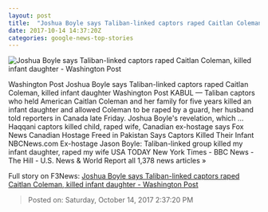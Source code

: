 ```yaml
---
layout: post
title:  "Joshua Boyle says Taliban-linked captors raped Caitlan Coleman, killed infant daughter - Washington Post"
date: 2017-10-14 14:37:20Z
categories: google-news-top-stories
---
```


![Joshua Boyle says Taliban-linked captors raped Caitlan Coleman, killed infant daughter - Washington Post](https://img.washingtonpost.com/rf/image_1484w/2010-2019/WashingtonPost/2017/10/14/Foreign/Images/Afghanistan_Couple_Rescued_02855-66047.jpg?t=20170517)

Washington Post Joshua Boyle says Taliban-linked captors raped Caitlan Coleman, killed infant daughter Washington Post KABUL — Taliban captors who held American Caitlan Coleman and her family for five years killed an infant daughter and allowed Coleman to be raped by a guard, her husband told reporters in Canada late Friday. Joshua Boyle's revelation, which ... Haqqani captors killed child, raped wife, Canadian ex-hostage says Fox News Canadian Hostage Freed in Pakistan Says Captors Killed Their Infant NBCNews.com Ex-hostage Jason Boyle: Taliban-linked group killed my infant daughter, raped my wife USA TODAY New York Times - BBC News - The Hill - U.S. News & World Report all 1,378 news articles »


Full story on F3News: [Joshua Boyle says Taliban-linked captors raped Caitlan Coleman, killed infant daughter - Washington Post](http://www.f3nws.com/n/sCndtC)

> Posted on: Saturday, October 14, 2017 2:37:20 PM
